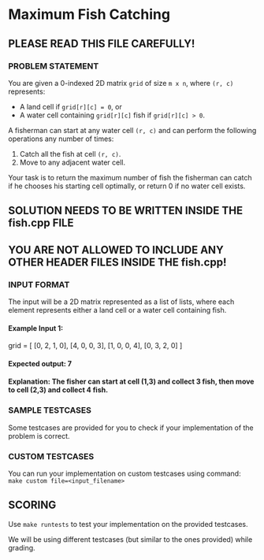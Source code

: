 # Maximum Fish Catching

## PLEASE READ THIS FILE CAREFULLY!

### PROBLEM STATEMENT

You are given a 0-indexed 2D matrix `grid` of size `m x n`, where `(r, c)` represents:

- A land cell if `grid[r][c] = 0`, or
- A water cell containing `grid[r][c]` fish if `grid[r][c] > 0`.

A fisherman can start at any water cell `(r, c)` and can perform the following operations any number of times:

1. Catch all the fish at cell `(r, c)`.
2. Move to any adjacent water cell.

Your task is to return the maximum number of fish the fisherman can catch if he chooses his starting cell optimally, or return 0 if no water cell exists.

## SOLUTION NEEDS TO BE WRITTEN INSIDE THE fish.cpp FILE

## YOU ARE NOT ALLOWED TO INCLUDE ANY OTHER HEADER FILES INSIDE THE fish.cpp!

### INPUT FORMAT

The input will be a 2D matrix represented as a list of lists, where each element represents either a land cell or a water cell containing fish.

#### Example Input 1:

grid = [
[0, 2, 1, 0],
[4, 0, 0, 3],
[1, 0, 0, 4],
[0, 3, 2, 0]
]

#### Expected output: 7

#### Explanation: The fisher can start at cell (1,3) and collect 3 fish, then move to cell (2,3) and collect 4 fish.

### SAMPLE TESTCASES

Some testcases are provided for you to check if your implementation of the problem is correct.

### CUSTOM TESTCASES

You can run your implementation on custom testcases using command: `make custom file=<input_filename>`

## SCORING

Use `make runtests` to test your implementation on the provided testcases.

We will be using different testcases (but similar to the ones provided) while grading.
